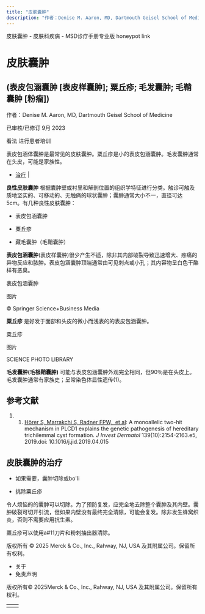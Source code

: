 ```yaml
---
title: "皮肤囊肿"
description: "作者：Denise M. Aaron, MD, Dartmouth Geisel School of Medicine"
---
```


﻿皮肤囊肿 \- 皮肤科疾病 \- MSD诊疗手册专业版 honeypot link

# 皮肤囊肿

## (表皮包涵囊肿 \[表皮样囊肿\]; 粟丘疹; 毛发囊肿; 毛鞘囊肿 \[粉瘤\])

作者：Denise M. Aaron, MD, Dartmouth Geisel School of Medicine

已审核/已修订 9月 2023

看法 进行患者培训

表皮包涵体囊肿是最常见的皮肤囊肿。粟丘疹是小的表皮包涵囊肿。毛发囊肿通常在头皮，可能是家族性。

- [治疗](#治疗_v967507_zh) \|

**良性皮肤囊肿** 根据囊肿壁或衬里和解剖位置的组织学特征进行分类。触诊可触及质地坚实的、可移动的、无触痛的球状囊肿；囊肿通常大小不一，直径可达5cm。有几种良性皮肤囊肿：

- 表皮包涵囊肿

- 粟丘疹

- 藏毛囊肿（毛鞘囊肿）


**表皮包涵囊肿**(表皮样囊肿)很少产生不适，除非其内部破裂导致迅速增大、疼痛的异物反应和脓肿。表皮包涵囊肿顶端通常由可见刺点或小孔；其内容物呈白色干酪样有恶臭。

表皮包涵囊肿



图片

© Springer Science+Business Media

**粟丘疹** 是好发于面部和头皮的微小而浅表的的表皮包涵囊肿。

粟丘疹



图片

SCIENCE PHOTO LIBRARY

**毛发囊肿(毛根鞘囊肿)** 可能与表皮包涵囊肿外观完全相同，但90％是在头皮上。毛发囊肿通常有家族史；呈常染色体显性遗传(1)。

## 参考文献

1. 1. [Hörer S, Marrakchi S, Radner FPW,  et al](https://pubmed.ncbi.nlm.nih.gov/31082376/): A monoallelic two-hit mechanism in PLCD1 explains the genetic pathogenesis of hereditary trichilemmal cyst formation. _J Invest Dermatol_ 139(10):2154-2163.e5, 2019.doi: 10.1016/j.jid.2019.04.015


## 皮肤囊肿的治疗

- 如果需要，囊肿切除或bo'li

- 挑除粟丘疹


令人烦恼的的囊肿可以切除。为了预防复发，应完全地去除整个囊肿及其内壁。囊肿破裂可切开引流，但如果内壁没有最终完全清除，可能会复发。除非发生蜂窝织炎，否则不需要应用抗生素。

粟丘疹可以使用a#11刀片和粉刺抽出器清除。



版权所有 © 2025
Merck & Co., Inc., Rahway, NJ, USA 及其附属公司。保留所有权利。

- 关于
- 免责声明

版权所有© 2025Merck & Co., Inc., Rahway, NJ, USA 及其附属公司。保留所有权利。

|     |     |
| --- | --- |
|  |  |